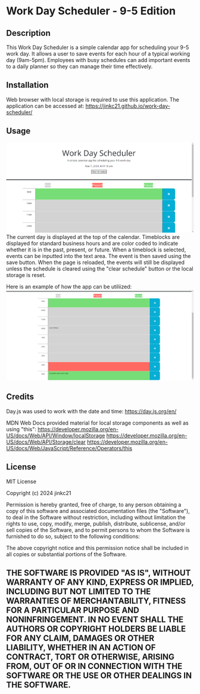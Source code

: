 # Work Day Scheduler - 9-5 Edition

## Description

This Work Day Scheduler is a simple calendar app for scheduling your 9-5 work day. It allows a user to save events for each hour of a typical working day (9am-5pm). Employees with busy schedules can add important events to a daily planner so they can manage their time effectively. 

## Installation

Web browser with local storage is required to use this application. The application can be accessed at:
https://jinkc21.github.io/work-day-scheduler/

## Usage

![alt text](assets/images/main.png)
The current day is displayed at the top of the calendar. Timeblocks are displayed for standard business hours and are color coded to indicate whether it is in the past, present, or future. When a timeblock is selected, events can be inputted into the text area. The event is then saved using the save button. When the page is reloaded, the events will still be displayed unless the schedule is cleared using the "clear schedule" button or the local storage is reset.

Here is an example of how the app can be utiliized:
![alt text](assets/images/work-day-example.png)


## Credits

Day.js was used to work with the date and time:
https://day.js.org/en/

MDN Web Docs provided material for local storage components as well as using "this":
https://developer.mozilla.org/en-US/docs/Web/API/Window/localStorage
https://developer.mozilla.org/en-US/docs/Web/API/Storage/clear
https://developer.mozilla.org/en-US/docs/Web/JavaScript/Reference/Operators/this

## License

MIT License

Copyright (c) 2024 jinkc21

Permission is hereby granted, free of charge, to any person obtaining a copy
of this software and associated documentation files (the "Software"), to deal
in the Software without restriction, including without limitation the rights
to use, copy, modify, merge, publish, distribute, sublicense, and/or sell
copies of the Software, and to permit persons to whom the Software is
furnished to do so, subject to the following conditions:

The above copyright notice and this permission notice shall be included in all
copies or substantial portions of the Software.

THE SOFTWARE IS PROVIDED "AS IS", WITHOUT WARRANTY OF ANY KIND, EXPRESS OR
IMPLIED, INCLUDING BUT NOT LIMITED TO THE WARRANTIES OF MERCHANTABILITY,
FITNESS FOR A PARTICULAR PURPOSE AND NONINFRINGEMENT. IN NO EVENT SHALL THE
AUTHORS OR COPYRIGHT HOLDERS BE LIABLE FOR ANY CLAIM, DAMAGES OR OTHER
LIABILITY, WHETHER IN AN ACTION OF CONTRACT, TORT OR OTHERWISE, ARISING FROM,
OUT OF OR IN CONNECTION WITH THE SOFTWARE OR THE USE OR OTHER DEALINGS IN THE
SOFTWARE.
---